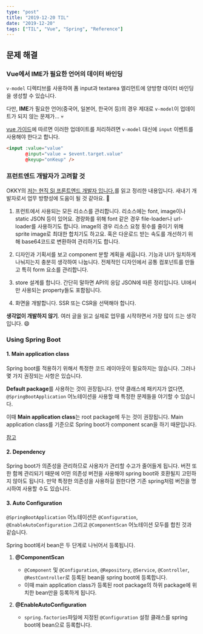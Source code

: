 ```yaml
---
type: "post"
title: "2019-12-20 TIL"
date: "2019-12-20"
tags: ["TIL", "Vue", "Spring", "Reference"]
---
```


## 문제 해결

### Vue에서 IME가 필요한 언어의 데이터 바인딩

`v-model` 디렉티브를 사용하여 폼 input과 textarea 엘리먼트에 양방향 데이터 바인딩을 생성할 수 있습니다.

다만, **IME**가 필요한 언어(중국어, 일본어, 한국어 등)의 경우 제대로 `v-model`이 업데이트가 되지 않는 문제가… 💀

[vue 가이드](https://kr.vuejs.org/v2/guide/forms.html#%EA%B8%B0%EB%B3%B8-%EC%82%AC%EC%9A%A9%EB%B2%95)에 따르면 이러한 업데이트를 처리하려면 `v-model` 대신에 `input` 이벤트를 사용해야 한다고 합니다.

```HTML
<input :value="value"
       @input="value = $event.target.value"
       @keyup="onKeup" />
```

### 프런트엔드 개발자가 고려할 것

OKKY의 [저는 현직 SI 프론트엔드 개발자 입니다.](https://okky.kr/article/661641)를 읽고 정리한 내용입니다. 새내기 개발자로서 업무 방향성에 도움이 될 것 같아요. 🐥

1. 프런트에서 사용되는 모든 리소스를 관리합니다. 리소스에는 font, image이나 static JSON 등이 있어요. 경량화를 위해 font 같은 경우 file-loader나 url-loader를 사용하기도 합니다. image의 경우 리소스 요청 횟수를 줄이기 위해 sprite image로 최대한 합치기도 하고요. 혹은 다운로드 받는 속도를 개선하기 위해 base64코드로 변환하여 관리하기도 합니다.

2. 디자인과 기획서를 보고 component 분할 계획을 세웁니다. 기능과 UI가 일치하게 나눠지는지 충분히 생각하여 나눕니다. 전체적인 디자인에서 공통 컴포넌트를 만들고 특히 form 요소를 관리합니다.

3. store 설계를 합니다. 간단히 말하면 API의 응답 JSON에 따른 정리입니다. UI에서만 사용되는 property들도 포함됩니다.

4. 화면을 개발합니다. SSR 또는 CSR을 선택해야 합니다.

**생각없이 개발하지 않기**. 여러 글을 읽고 실제로 업무를 시작하면서 가장 많이 드는 생각입니다. 😄

### Using Spring Boot

#### 1. Main application class

Spring boot를 적용하기 위해서 특정한 코드 레이아웃이 필요하지는 않습니다. 그러나 몇 가지 권장되는 사항은 있습니다.

**Default package**를 사용하는 것이 권장됩니다. 만약 클래스에 패키지가 없다면, `@SpringBootApplication` 어노테이션을 사용할 때 특정한 문제들을 야기할 수 있습니다.

이때 **Main application class**는 root package에 두는 것이 권장됩니다. Main application class를 기준으로 Spring boot가 component scan을 하기 때문입니다.

[참고](https://docs.spring.io/spring-boot/docs/current/reference/htmlsingle/#using-boot-structuring-your-code)

#### 2. Dependency

Spring boot가 의존성을 관리하므로 사용자가 관리할 수고가 줄어들게 됩니다. 버전 또한 함께 관리되기 때문에 어떤 의존성 버전을 사용해야 spring boot와 호환될지 고민하지 않아도 됩니다. 만약 특정한 의존성을 사용하길 원한다면 기존 spring처럼 버전을 명시하여 사용할 수도 있습니다.

#### 3. Auto Configuration

`@SpringBootApplication` 어노테이션은 `@Configuration`, `@EnableAutoConfiguration` 그리고 `@ComponentScan` 어노테이션 모두를 합친 것과 같습니다.

Spring boot에서 bean은 두 단계로 나뉘어서 등록됩니다.

1. **@ComponentScan**

   - `@Component` 및 `@Configuration`, `@Repository`, `@Service`, `@Controller`, `@RestController`로 등록된 bean을 spring boot에 등록합니다.
   - 이때 main application class가 등록된 root package의 하위 package에 위치한 bean만을 등록하게 됩니다.

2. **@EnableAutoConfiguration**

   - `spring.factories`파일에 지정된 `@Configuration` 설정 클래스를 spring boot에 bean으로 등록합니다.
